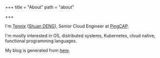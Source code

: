 +++
title = "About"
path = "about"

+++

I'm [Tennix](https://github.com/tennix) ([Shuan DENG](https://www.linkedin.com/in/shuan-deng-6b5a6698/)), Senior Cloud Engineer at [PingCAP](https://pingcap.com).

I'm mostly interested in OS, distributed systems, Kubernetes, cloud native, functional programming languages.

My blog is generated from [here](https://github.com/tennix/tennix.github.io/tree/source).
